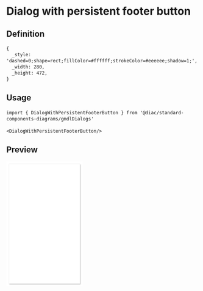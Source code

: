 # Dialog with persistent footer button

## Definition

```
{
  _style: 'dashed=0;shape=rect;fillColor=#ffffff;strokeColor=#eeeeee;shadow=1;',
  _width: 280,
  _height: 472,
}
```

## Usage

```
import { DialogWithPersistentFooterButton } from '@diac/standard-components-diagrams/gmdlDialogs'

<DialogWithPersistentFooterButton/>
```

## Preview

<img src="./dialog-with-persistent-footer-button.png" width="200"/>
